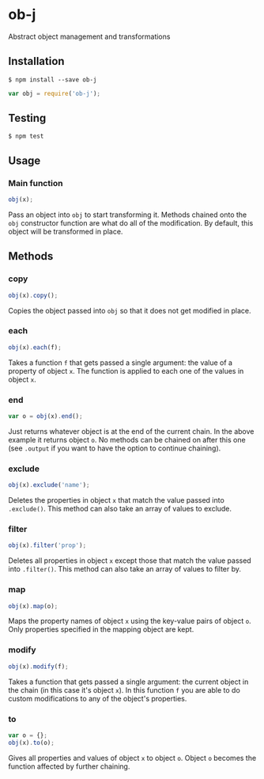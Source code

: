
# ob-j

Abstract object management and transformations

## Installation

`$ npm install --save ob-j`

```js
var obj = require('ob-j');
```

## Testing

`$ npm test`

## Usage

### Main function

```js
obj(x);
```

Pass an object into `obj` to start transforming it. Methods chained onto the `obj` constructor function are what do all of the modification. By default, this object will be transformed in place.

## Methods

### copy

```js
obj(x).copy();
```

Copies the object passed into `obj` so that it does not get modified in place.

### each

```js
obj(x).each(f);
```

Takes a function `f` that gets passed a single argument: the value of a property of object `x`. The function is applied to each one of the values in object `x`.

### end

```js
var o = obj(x).end();
```

Just returns whatever object is at the end of the current chain. In the above example it returns object `o`. No methods can be chained on after this one (see `.output` if you want to have the option to continue chaining).

### exclude

```js
obj(x).exclude('name');
```

Deletes the properties in object `x` that match the value passed into `.exclude()`. This method can also take an array of values to exclude.

### filter

```js
obj(x).filter('prop');
```

Deletes all properties in object `x` except those that match the value passed into `.filter()`. This method can also take an array of values to filter by.

### map

```js
obj(x).map(o);
```

Maps the property names of object `x` using the key-value pairs of object `o`. Only properties specified in the mapping object are kept.

### modify

```js
obj(x).modify(f);
```

Takes a function that gets passed a single argument: the current object in the chain (in this case it's object `x`). In this function `f` you are able to do custom modifications to any of the object's properties.

### to

```js
var o = {};
obj(x).to(o);
```

Gives all properties and values of object `x` to object `o`. Object `o` becomes the function affected by further chaining.

